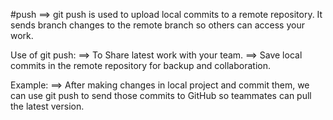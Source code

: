 #push
==> git push is used to upload local commits to a remote repository.
It sends branch changes to the remote branch so others can access your work.

Use of git push:
==> To Share latest work with your team.
==> Save local commits in the remote repository for backup and collaboration.

Example:
==> After making changes in local project and commit them, we can use git push to send those commits to GitHub so teammates can pull the latest version.